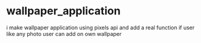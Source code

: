 # wallpaper_application
i make wallpaper application using pixels api and add a real function if user like any photo user can add on own wallpaper
